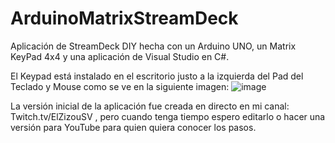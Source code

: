 # ArduinoMatrixStreamDeck
Aplicación de StreamDeck DIY hecha con un Arduino UNO, un Matrix KeyPad 4x4 y una aplicación de Visual Studio en C#.

El Keypad está instalado en el escritorio justo a la izquierda del Pad del Teclado y Mouse como se ve en la siguiente imagen:
![image](https://user-images.githubusercontent.com/13890139/201569453-8da15cf3-10db-4a24-b217-e58441627d38.png)

La versión inicial de la aplicación fue creada en directo en mi canal: Twitch.tv/ElZizouSV , pero cuando tenga tiempo espero editarlo o hacer una versión para YouTube para quien quiera conocer los pasos.

